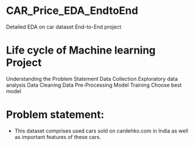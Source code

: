 # CAR_Price_EDA_EndtoEnd
Detailed EDA on car dataset End-to-End  project

# Life cycle of Machine learning Project

Understanding the Problem Statement
Data Collection
Exploratory data analysis
Data Cleaning
Data Pre-Processing
Model Training
Choose best model


# Problem statement:

* This dataset comprises used cars sold on cardehko.com in India as well as important features of these cars.